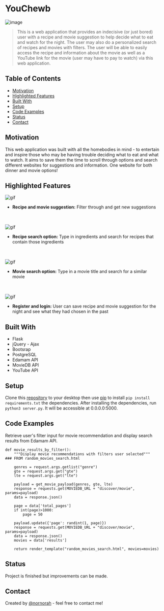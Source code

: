 
# YouChewb
![image](https://user-images.githubusercontent.com/44961747/68245152-430ed400-ffcb-11e9-87c2-4471d508a6d2.png)
> This is a web application that provides an indecisive (or just bored) user with a recipe and movie suggestion to help decide what to eat and watch for the night. The user may also do a personalized search of recipes and movies with filters. The user will be able to easily access the recipe and information about the movie as well as a YouTube link for the movie (user may have to pay to watch) via this web application. 

## Table of Contents
* [Motivation](#motivation)
* [Highlighted Features](#highlighted-features)
* [Built With](#built-with)
* [Setup](#setup)
* [Code Examples](#code-examples)
* [Status](#status)
* [Contact](#contact)

## Motivation
This web application was built with all the homebodies in mind - to entertain and inspire those who may be having trouble deciding what to eat and what to watch. It aims to save them the time to scroll through options and search different websites for suggestions and information. One website for both dinner and movie options!

## Highlighted Features
![gif](https://media.giphy.com/media/ei4r1QGkj5BkE9XjUs/giphy.gif)
* **Recipe and movie suggestion:** Filter through and get new suggestions <br><br><br>

![gif](https://media.giphy.com/media/LNkRnqDDNPFRDFRNsl/giphy.gif)
* **Recipe search option:** Type in ingredients and search for recipes that contain those ingredients <br><br><br>

![gif](https://media.giphy.com/media/cmHbMuzxylGIAmZnVU/giphy.gif)
* **Movie search option:** Type in a movie title and search for a similar movie <br><br><br>

![gif](https://media.giphy.com/media/dU0jA0iTS3w86TFFe8/giphy.gif)
* **Register and login:** User can save recipe and movie suggestion for the night and see what they had chosen in the past

## Built With
* Flask
* jQuery - Ajax
* Bootsrap
* PostgreSQL
* Edamam API
* MovieDB API
* YouTube API

## Setup
Clone this [repository](https://github.com/nornorah/YouChewb) to your desktop then use [pip](https://pip.pypa.io/en/stable/) to install ```pip install requirements.txt``` the dependencies.
After installing the dependencies, run ``` python3 server.py ```. It will be accessible at 0.0.0.0:5000.

## Code Examples
Retrieve user's filter input for movie recommendation and display search results from Edamam API.
```@app.route('/display_movie_rec_by_filters')
def movie_results_by_filter():
    """Display movie recommendations with filters user selected"""
### FROM random_movies_search.html

    genres = request.args.getlist("genre")
    gte = request.args.get("gte")
    lte = request.args.get("lte")

    payload = get_movie_payload(genres, gte, lte)
    response = requests.get(MOVIEDB_URL + "discover/movie", params=payload)
    data = response.json()

    page = data['total_pages']
    if int(page)>1000:
        page = 50

    payload.update({'page': randint(1, page)})
    response = requests.get(MOVIEDB_URL + "discover/movie", params=payload)
    data = response.json()
    movies = data['results']

    return render_template("random_movies_search.html", movies=movies) 
```

## Status
Project is finished but improvements can be made.

## Contact
Created by [@nornorah](https://linkedin.com/in/norah-lee-8b8551164/) - feel free to contact me!
